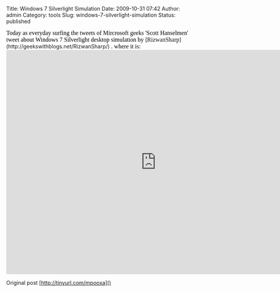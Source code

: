Title: Windows 7 Silverlight Simulation
Date: 2009-10-31 07:42
Author: admin
Category: tools
Slug: windows-7-silverlight-simulation
Status: published

</p>
<font color="#000000" face="Verdana" size="3">Today as everyday surfing
the tweets of Mircrosoft geeks 'Scott Hanselmen' tweet about Windows 7
Silverlight desktop simulation by
</font>[<font face="Verdana" size="3">RizwanSharp</font>](http://geekswithblogs.net/RizwanSharp/)
<font color="#000000" face="Verdana" size="3">.  
where it is:  
  
</font>  
<iframe src="http://silverlight.services.live.com/invoke/69442/Windows%207%20SL%202/iframe.html" style="width: 800px; height: 600px;" frameborder="0" scrolling="no"></iframe>

Original post [http://tinyurl.com/mpooxa]()
